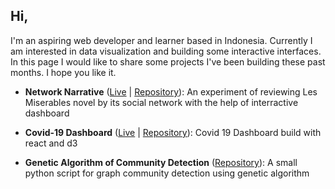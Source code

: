 ## Hi,

I'm an aspiring web developer and learner based in Indonesia. Currently I am interested in data visualization and building some interactive interfaces. In this page I would like to share some projects I've been building these past months. I hope you like it. 

- **Network Narrative** ([Live](https://www.hariswb.com/networknarrative) | [Repository](https://github.com/hariswb/networknarrative)): An experiment of reviewing Les Miserables novel by its social network with the help of interractive dashboard

- **Covid-19 Dashboard** ([Live](https://www.hariswb.com/covid19) | [Repository](https://github.com/hariswb/covid19)): Covid 19 Dashboard build with react and d3 

- **Genetic Algorithm of Community Detection** ([Repository](https://github.com/hariswb/ga-community-detection)): A small python script for graph community detection using genetic algorithm  

